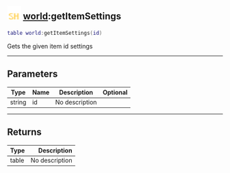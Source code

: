 ## <img src="../../.gitbook/assets/shared.png" width="32" height="32" /> [world](../world/README.md):getItemSettings

```lua
table world:getItemSettings(id)
```

Gets the given item id settings

-----------------
## Parameters

| Type   | Name | Description | Optional |
| ------ | ---- | ----------- | -------: |
| string | id | No description |  |

-----------------
## Returns

| Type   | Description |
| ------ | ----------: |
| table | No description |
